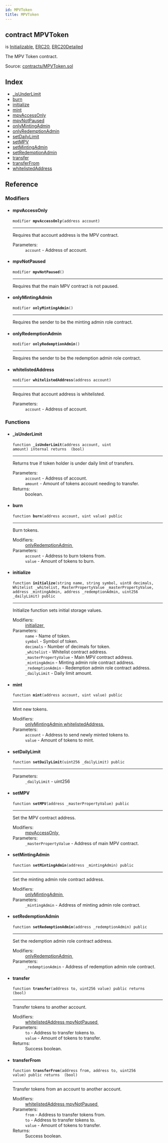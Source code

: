 ```yaml
---
id: MPVToken
title: MPVToken
---
```


<div class="contract-doc"><div class="contract"><h2 class="contract-header"><span class="contract-kind">contract</span> MPVToken</h2><p class="base-contracts"><span>is</span> <a href="es_zos-lib_contracts_Initializable.html">Initializable</a><span>, </span><a href="es_openzeppelin-eth_contracts_token_ERC20_ERC20.html">ERC20</a><span>, </span><a href="es_openzeppelin-eth_contracts_token_ERC20_ERC20Detailed.html">ERC20Detailed</a></p><p class="description">The MPV Token contract.</p><div class="source">Source: <a href="https://github.com/levelkdev/master-property-value-token/blob/v0.1.0/contracts/MPVToken.sol" target="_blank">contracts/MPVToken.sol</a></div></div><div class="index"><h2>Index</h2><ul><li><a href="MPVToken.html#_isUnderLimit">_isUnderLimit</a></li><li><a href="MPVToken.html#burn">burn</a></li><li><a href="MPVToken.html#initialize">initialize</a></li><li><a href="MPVToken.html#mint">mint</a></li><li><a href="MPVToken.html#mpvAccessOnly">mpvAccessOnly</a></li><li><a href="MPVToken.html#mpvNotPaused">mpvNotPaused</a></li><li><a href="MPVToken.html#onlyMintingAdmin">onlyMintingAdmin</a></li><li><a href="MPVToken.html#onlyRedemptionAdmin">onlyRedemptionAdmin</a></li><li><a href="MPVToken.html#setDailyLimit">setDailyLimit</a></li><li><a href="MPVToken.html#setMPV">setMPV</a></li><li><a href="MPVToken.html#setMintingAdmin">setMintingAdmin</a></li><li><a href="MPVToken.html#setRedemptionAdmin">setRedemptionAdmin</a></li><li><a href="MPVToken.html#transfer">transfer</a></li><li><a href="MPVToken.html#transferFrom">transferFrom</a></li><li><a href="MPVToken.html#whitelistedAddress">whitelistedAddress</a></li></ul></div><div class="reference"><h2>Reference</h2><div class="modifiers"><h3>Modifiers</h3><ul><li><div class="item modifier"><span id="mpvAccessOnly" class="anchor-marker"></span><h4 class="name">mpvAccessOnly</h4><div class="body"><code class="signature">modifier <strong>mpvAccessOnly</strong><span>(address account) </span></code><hr/><div class="description"><p>Requires that account address is the MPV contract.</p></div><dl><dt><span class="label-parameters">Parameters:</span></dt><dd><div><code>account</code> - Address of account.</div></dd></dl></div></div></li><li><div class="item modifier"><span id="mpvNotPaused" class="anchor-marker"></span><h4 class="name">mpvNotPaused</h4><div class="body"><code class="signature">modifier <strong>mpvNotPaused</strong><span>() </span></code><hr/><div class="description"><p>Requires that the main MPV contract is not paused.</p></div></div></div></li><li><div class="item modifier"><span id="onlyMintingAdmin" class="anchor-marker"></span><h4 class="name">onlyMintingAdmin</h4><div class="body"><code class="signature">modifier <strong>onlyMintingAdmin</strong><span>() </span></code><hr/><div class="description"><p>Requires the sender to be the minting admin role contract.</p></div></div></div></li><li><div class="item modifier"><span id="onlyRedemptionAdmin" class="anchor-marker"></span><h4 class="name">onlyRedemptionAdmin</h4><div class="body"><code class="signature">modifier <strong>onlyRedemptionAdmin</strong><span>() </span></code><hr/><div class="description"><p>Requires the sender to be the redemption admin role contract.</p></div></div></div></li><li><div class="item modifier"><span id="whitelistedAddress" class="anchor-marker"></span><h4 class="name">whitelistedAddress</h4><div class="body"><code class="signature">modifier <strong>whitelistedAddress</strong><span>(address account) </span></code><hr/><div class="description"><p>Requires that account address is whitelisted.</p></div><dl><dt><span class="label-parameters">Parameters:</span></dt><dd><div><code>account</code> - Address of account.</div></dd></dl></div></div></li></ul></div><div class="functions"><h3>Functions</h3><ul><li><div class="item function"><span id="_isUnderLimit" class="anchor-marker"></span><h4 class="name">_isUnderLimit</h4><div class="body"><code class="signature">function <strong>_isUnderLimit</strong><span>(address account, uint amount) </span><span>internal </span><span>returns  (bool) </span></code><hr/><div class="description"><p>Returns true if token holder is under daily limit of transfers.</p></div><dl><dt><span class="label-parameters">Parameters:</span></dt><dd><div><code>account</code> - Address of account.</div><div><code>amount</code> - Amount of tokens account needing to transfer.</div></dd><dt><span class="label-return">Returns:</span></dt><dd>boolean.</dd></dl></div></div></li><li><div class="item function"><span id="burn" class="anchor-marker"></span><h4 class="name">burn</h4><div class="body"><code class="signature">function <strong>burn</strong><span>(address account, uint value) </span><span>public </span></code><hr/><div class="description"><p>Burn tokens.</p></div><dl><dt><span class="label-modifiers">Modifiers:</span></dt><dd><a href="MPVToken.html#onlyRedemptionAdmin">onlyRedemptionAdmin </a></dd><dt><span class="label-parameters">Parameters:</span></dt><dd><div><code>account</code> - Address to burn tokens from.</div><div><code>value</code> - Amount of tokens to burn.</div></dd></dl></div></div></li><li><div class="item function"><span id="initialize" class="anchor-marker"></span><h4 class="name">initialize</h4><div class="body"><code class="signature">function <strong>initialize</strong><span>(string name, string symbol, uint8 decimals, Whitelist _whitelist, MasterPropertyValue _masterPropertyValue, address _mintingAdmin, address _redemptionAdmin, uint256 _dailyLimit) </span><span>public </span></code><hr/><div class="description"><p>Initialize function sets initial storage values.</p></div><dl><dt><span class="label-modifiers">Modifiers:</span></dt><dd><a href="es_zos-lib_contracts_Initializable.html#initializer">initializer </a></dd><dt><span class="label-parameters">Parameters:</span></dt><dd><div><code>name</code> - Name of token.</div><div><code>symbol</code> - Symbol of token.</div><div><code>decimals</code> - Number of decimals for token.</div><div><code>_whitelist</code> - Whitelist contract address.</div><div><code>_masterPropertyValue</code> - Main MPV contract address.</div><div><code>_mintingAdmin</code> - Minting admin role contract address.</div><div><code>_redemptionAdmin</code> - Redemption admin role contract address.</div><div><code>_dailyLimit</code> - Daily limit amount.</div></dd></dl></div></div></li><li><div class="item function"><span id="mint" class="anchor-marker"></span><h4 class="name">mint</h4><div class="body"><code class="signature">function <strong>mint</strong><span>(address account, uint value) </span><span>public </span></code><hr/><div class="description"><p>Mint new tokens.</p></div><dl><dt><span class="label-modifiers">Modifiers:</span></dt><dd><a href="MPVToken.html#onlyMintingAdmin">onlyMintingAdmin </a><a href="MPVToken.html#whitelistedAddress">whitelistedAddress </a></dd><dt><span class="label-parameters">Parameters:</span></dt><dd><div><code>account</code> - Address to send newly minted tokens to.</div><div><code>value</code> - Amount of tokens to mint.</div></dd></dl></div></div></li><li><div class="item function"><span id="setDailyLimit" class="anchor-marker"></span><h4 class="name">setDailyLimit</h4><div class="body"><code class="signature">function <strong>setDailyLimit</strong><span>(uint256 _dailyLimit) </span><span>public </span></code><hr/><dl><dt><span class="label-parameters">Parameters:</span></dt><dd><div><code>_dailyLimit</code> - uint256</div></dd></dl></div></div></li><li><div class="item function"><span id="setMPV" class="anchor-marker"></span><h4 class="name">setMPV</h4><div class="body"><code class="signature">function <strong>setMPV</strong><span>(address _masterPropertyValue) </span><span>public </span></code><hr/><div class="description"><p>Set the MPV contract address.</p></div><dl><dt><span class="label-modifiers">Modifiers:</span></dt><dd><a href="MPVToken.html#mpvAccessOnly">mpvAccessOnly </a></dd><dt><span class="label-parameters">Parameters:</span></dt><dd><div><code>_masterPropertyValue</code> - Address of main MPV contract.</div></dd></dl></div></div></li><li><div class="item function"><span id="setMintingAdmin" class="anchor-marker"></span><h4 class="name">setMintingAdmin</h4><div class="body"><code class="signature">function <strong>setMintingAdmin</strong><span>(address _mintingAdmin) </span><span>public </span></code><hr/><div class="description"><p>Set the minting admin role contract address.</p></div><dl><dt><span class="label-modifiers">Modifiers:</span></dt><dd><a href="MPVToken.html#onlyMintingAdmin">onlyMintingAdmin </a></dd><dt><span class="label-parameters">Parameters:</span></dt><dd><div><code>_mintingAdmin</code> - Address of minting admin role contract.</div></dd></dl></div></div></li><li><div class="item function"><span id="setRedemptionAdmin" class="anchor-marker"></span><h4 class="name">setRedemptionAdmin</h4><div class="body"><code class="signature">function <strong>setRedemptionAdmin</strong><span>(address _redemptionAdmin) </span><span>public </span></code><hr/><div class="description"><p>Set the redemption admin role contract address.</p></div><dl><dt><span class="label-modifiers">Modifiers:</span></dt><dd><a href="MPVToken.html#onlyRedemptionAdmin">onlyRedemptionAdmin </a></dd><dt><span class="label-parameters">Parameters:</span></dt><dd><div><code>_redemptionAdmin</code> - Address of redemption admin role contract.</div></dd></dl></div></div></li><li><div class="item function"><span id="transfer" class="anchor-marker"></span><h4 class="name">transfer</h4><div class="body"><code class="signature">function <strong>transfer</strong><span>(address to, uint256 value) </span><span>public </span><span>returns  (bool) </span></code><hr/><div class="description"><p>Transfer tokens to another account.</p></div><dl><dt><span class="label-modifiers">Modifiers:</span></dt><dd><a href="MPVToken.html#whitelistedAddress">whitelistedAddress </a><a href="MPVToken.html#mpvNotPaused">mpvNotPaused </a></dd><dt><span class="label-parameters">Parameters:</span></dt><dd><div><code>to</code> - Address to transfer tokens to.</div><div><code>value</code> - Amount of tokens to transfer.</div></dd><dt><span class="label-return">Returns:</span></dt><dd>Success boolean.</dd></dl></div></div></li><li><div class="item function"><span id="transferFrom" class="anchor-marker"></span><h4 class="name">transferFrom</h4><div class="body"><code class="signature">function <strong>transferFrom</strong><span>(address from, address to, uint256 value) </span><span>public </span><span>returns  (bool) </span></code><hr/><div class="description"><p>Transfer tokens from an account to another account.</p></div><dl><dt><span class="label-modifiers">Modifiers:</span></dt><dd><a href="MPVToken.html#whitelistedAddress">whitelistedAddress </a><a href="MPVToken.html#mpvNotPaused">mpvNotPaused </a></dd><dt><span class="label-parameters">Parameters:</span></dt><dd><div><code>from</code> - Address to transfer tokens from.</div><div><code>to</code> - Address to transfer tokens to.</div><div><code>value</code> - Amount of tokens to transfer.</div></dd><dt><span class="label-return">Returns:</span></dt><dd>Success boolean.</dd></dl></div></div></li></ul></div></div></div>
